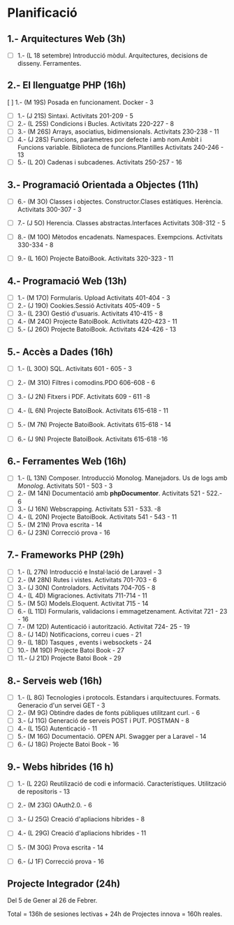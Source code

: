 # Planificació

## 1.- Arquitectures Web (3h)

- [ ] 1.- (L 18 setembre) Introducció mòdul. Arquitectures, decisions de disseny. Ferramentes. 


## 2.- El llenguatge PHP (16h)

  [ ] 1.- (M 19S) Posada en funcionament. Docker - 3 
- [ ] 1.- (J 21S) Sintaxi. Activitats 201-209 - 5
- [ ] 2.- (L 25S) Condicions i Bucles. Activitats 220-227 - 8
- [ ] 3.- (M 26S) Arrays, asociatius, bidimensionals. Activitats 230-238 - 11
- [ ] 4.- (J 28S) Funcions, paràmetres por defecte i amb nom.Ambit i Funcions variable. Biblioteca de funcions.Plantilles Activitats 240-246 - 13
- [ ] 5.- (L 2O) Cadenas i subcadenes. Activitats 250-257 - 16
    
## 3.- Programació Orientada a Objectes (11h)

- [ ] 6.- (M 3O) Classes i objectes. Constructor.Clases estàtiques. Herència. Activitats 300-307 - 3
- [ ] 7.- (J 5O) Herencia. Classes abstractas.Interfaces Activitats 308-312 - 5
- [ ] 8.- (M 10O) Mètodos encadenats. Namespaces. Exempcions. Activitats 330-334  - 8
- [ ] 9.- (L 16O) Projecte BatoiBook. Activitats 320-323 - 11


## 4.- Programació Web (13h)

- [ ] 1.- (M 17O) Formularis. Upload Activitats 401-404 - 3
- [ ] 2.- (J 19O) Cookies.Sessió Activitats 405-409 - 5
- [ ] 3.- (L 23O) Gestió d'usuaris. Activitats 410-415 - 8
- [ ] 4.- (M 24O) Projecte BatoiBook. Activitats 420-423 - 11 
- [ ] 5.- (J 26O) Projecte BatoiBook. Activitats 424-426 - 13

## 5.- Accès a Dades (16h)

- [ ] 1.- (L 30O) SQL. Activitats 601 - 605 - 3
- [ ] 2.- (M 31O) Filtres i comodins.PDO 606-608 - 6
- [ ] 3.- (J 2N) Fitxers i PDF. Activitats 609 - 611 -8
- [ ] 4.- (L 6N) Projecte BatoiBook. Activitats 615-618 - 11
- [ ] 5.- (M 7N) Projecte BatoiBook. Activitats 615-618 - 14
- [ ] 6.- (J 9N)  Projecte BatoiBook. Activitats 615-618 -16


## 6.- Ferramentes Web (16h)

- [ ] 1.- (L 13N) Composer. Introducció Monolog.  Manejadors. Us de logs amb *Monolog*. Activitats 501 - 503 - 3
- [ ] 2.- (M 14N) Documentació amb **phpDocumentor**. Activitats 521 - 522.- 6
- [ ] 3.- (J 16N) Webscrapping. Activitats 531 - 533. -8
- [ ] 4.- (L 20N) Projecte BatoiBook. Activitats 541 - 543 - 11
- [ ] 5.- (M 21N) Prova escrita - 14
- [ ] 6.- (J 23N) Correcció prova - 16

## 7.- Frameworks PHP (29h)

- [ ] 1.- (L 27N) Introducció e Instal·lació de Laravel - 3 
- [ ] 2.- (M 28N) Rutes i vistes. Activitats 701-703 - 6
- [ ] 3.- (J 30N) Controladors. Activitats 704-705 - 8
- [ ] 4.- (L 4D) Migraciones. Activitats 711-714 - 11
- [ ] 5.- (M 5G) Models.Eloquent. Activitat 715 - 14 
- [ ] 6.- (L 11D) Formularis, validacions i emmagetzenament. Activitat 721 - 23 - 16 
- [ ] 7.- (M 12D) Autenticació i autorització. Activitat 724- 25 - 19  
- [ ] 8.- (J 14D) Notificacions, correu i cues - 21 
- [ ] 9.- (L 18D) Tasques , events i websockets - 24
- [ ] 10.- (M 19D) Projecte Batoi Book - 27
- [ ] 11.- (J 21D) Projecte Batoi Book - 29
 
## 8.- Serveis web  (16h)

- [ ] 1.- (L 8G) Tecnologies i protocols. Estandars i arquitectuures. Formats. Generacio d'un servei  GET  - 3
- [ ] 2.- (M 9G) Obtindre dades de fonts públiques utilitzant curl.  - 6
- [ ] 3.- (J 11G) Generació de serveis POST i PUT. POSTMAN - 8
- [ ] 4.- (L 15G) Autenticació - 11
- [ ] 5.- (M 16G) Documentació. OPEN API. Swagger per a Laravel - 14
- [ ] 6.- (J 18G) Projecte Batoi Book - 16

## 9.- Webs hibrides (16 h)
- [ ] 1.- (L 22G) Reutilizació de codi e informació. Característiques. Utilització de repositoris - 13
- [ ] 2.- (M 23G) OAuth2.0. - 6
- [ ] 3.- (J 25G) Creació d'apliacions hibrides - 8
- [ ] 4.- (L 29G) Creació d'apliacions híbrides - 11
- [ ] 5.- (M 30G) Prova escrita - 14
- [ ] 6.- (J 1F) Correcció prova - 16


## Projecte Integrador (24h)

Del 5 de Gener al 26 de Febrer.

Total = 136h de sesiones lectivas + 24h de Projectes innova = 160h reales.
